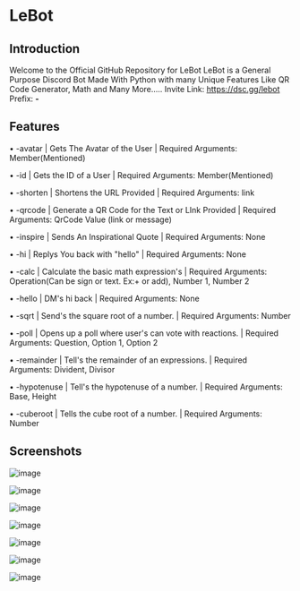 # LeBot

## Introduction
Welcome to the Official GitHub Repository for LeBot
LeBot is a General Purpose Discord Bot Made With Python with many Unique Features Like QR Code Generator, Math and Many More.....
Invite Link: https://dsc.gg/lebot
Prefix: **-**

## Features

• -avatar | Gets The Avatar of the User | Required Arguments: Member(Mentioned)


• -id | Gets the ID of a User | Required Arguments: Member(Mentioned)


• -shorten | Shortens the URL Provided | Required Arguments: link


• -qrcode | Generate a QR Code for the Text or LInk Provided | Required Arguments: QrCode Value (link or message)


• -inspire | Sends An Inspirational Quote | Required Arguments: None


• -hi | Replys You back with "hello" | Required Arguments: None


• -calc | Calculate the basic math expression's | Required Arguments: Operation(Can be sign or text. Ex:+ or add), Number 1, Number 2


• -hello | DM's hi back | Required Arguments: None


• -sqrt | Send's the square root of a number. | Required Arguments: Number


• -poll | Opens up a poll where user's can vote with reactions. | Required Arguments: Question, Option 1, Option 2


• -remainder | Tell's the remainder of an expressions. | Required Arguments: Divident, Divisor


• -hypotenuse | Tell's the hypotenuse of a number. | Required Arguments: Base, Height


• -cuberoot | Tells the cube root of a number. | Required Arguments: Number

## Screenshots

![image](https://user-images.githubusercontent.com/68855928/122870376-a4b9b880-d33e-11eb-85a6-80750d8b46b0.png)

![image](https://user-images.githubusercontent.com/68855928/122870460-bef39680-d33e-11eb-8596-4f6b85e75bcf.png)

![image](https://user-images.githubusercontent.com/68855928/122870581-e6e2fa00-d33e-11eb-9964-7e7085b982ce.png)

![image](https://user-images.githubusercontent.com/68855928/122870626-f5311600-d33e-11eb-9fea-f27da940ed7c.png)

![image](https://user-images.githubusercontent.com/68855928/122870705-1134b780-d33f-11eb-806a-4a8f134be96d.png)

![image](https://user-images.githubusercontent.com/68855928/122870721-185bc580-d33f-11eb-9570-ddb97c0d012e.png)

![image](https://user-images.githubusercontent.com/68855928/122870771-2b6e9580-d33f-11eb-9637-bae128f44669.png)





